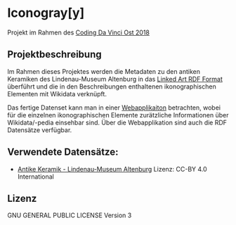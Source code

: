 # Iconogray[y]

Projekt im Rahmen des [Coding Da Vinci Ost 2018](https://codingdavinci.de/events/ost/)

## Projektbeschreibung

Im Rahmen dieses Projektes werden die Metadaten zu den antiken Keramiken des Lindenau-Museum Altenburg in das [Linked Art RDF Format](https://linked.art/)
überführt und die in den Beschreibungen enthaltenen ikonographischen Elementen mit Wikidata verknüpft.

Das fertige Datenset kann man in einer [Webapplikaiton](https://github.com/missinglinks/iconography-frontend) betrachten, wobei für die einzelnen ikonographischen 
Elemente zurätzliche Informationen über Wikidata/-pedia einsehbar sind. Über die Webapplikation sind auch die RDF Datensätze verfügbar.

## Verwendete Datensätze:

- [Antike Keramik - Lindenau-Museum Altenburg](https://www.lindenau-museum.de/)
  Lizenz: CC-BY 4.0 International

## Lizenz

GNU GENERAL PUBLIC LICENSE Version 3

